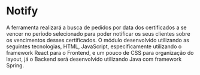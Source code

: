 # Notify

A ferramenta realizará a busca de pedidos por data dos certificados a se vencer no período selecionado para poder notificar os seus clientes sobre os vencimentos desses certificados. O módulo desenvolvido utilizando as seguintes tecnologias, HTML, JavaScript, especificamente utilizando o framework React para o Frontend, e um pouco de CSS para organização do layout, já o Backend será desenvolvido utilizando Java com framework Spring.
